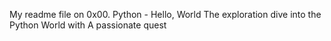 My readme file on 0x00. Python - Hello, World
The exploration dive into the Python World with A passionate quest
